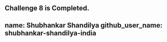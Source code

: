 Challenge 8 is Completed.
---
name: Shubhankar Shandilya
github_user_name: shubhankar-shandilya-india
---
